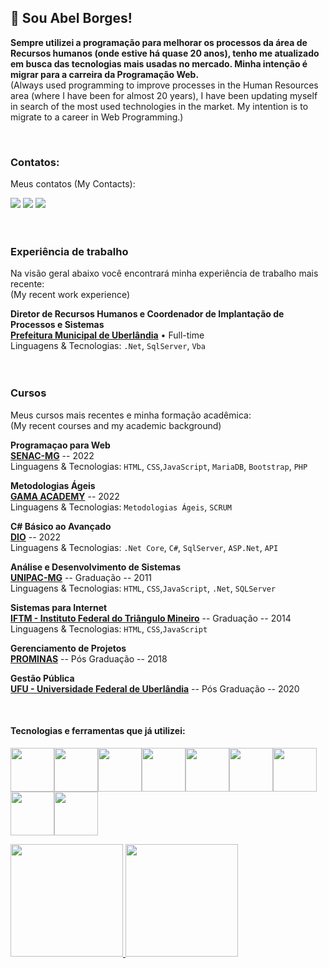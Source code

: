 <h2>👋 Sou Abel Borges! </h2>

<p>
  <strong> Sempre utilizei a programação para melhorar os processos da área de Recursos humanos (onde estive há quase 20 anos), tenho me atualizado em busca das tecnologias mais usadas no mercado. Minha intenção é migrar para a carreira da Programação Web. 
  </strong> </br>
(Always used programming to improve processes in the Human Resources area (where I have been for almost 20 years), I have been updating myself in search of the most used technologies in the market. My intention is to migrate to a career in Web Programming.) </p>
</br>

### Contatos:
<p>Meus contatos (My Contacts):</p>
<a href = "mailto:abelelorena@gmail.com"><img src="https://img.shields.io/badge/Gmail-D14836?style=for-the-badge&logo=gmail&logoColor=white" target="_blank"></a>
<a href="https://www.linkedin.com/in/abel-melo-borges-9b229366" target="_blank"><img src="https://img.shields.io/badge/-LinkedIn-%230077B5?style=for-the-badge&logo=linkedin&logoColor=white" target="_blank"></a>
 <a href="https://api.whatsapp.com/send?phone=5534991618752&text=Oi%20Abel!%20Vi%20seu%20perfil%20no%20GIT!">
<img src="https://img.shields.io/badge/WhatsApp-25D366?style=for-the-badge&logo=whatsapp&logoColor=white">
 </a>
</br></br></br>

### Experiência de trabalho

Na visão geral abaixo você encontrará minha experiência de trabalho mais recente:\
(My recent work experience)

**Diretor de Recursos Humanos e Coordenador de Implantação de Processos e Sistemas** \
[**Prefeitura Municipal de Uberlândia**](https://www.uberlandia.mg.gov.br/) • Full-time \
Linguagens & Tecnologias: `.Net`, `SqlServer`, `Vba` 
</br></br></br>

### Cursos
  
Meus cursos mais recentes e minha formação acadêmica:\
(My recent courses and my academic background)

**Programaçao para Web** \
[**SENAC-MG**](https://www.mg.senac.br/) -- 2022 \
Linguagens & Tecnologias: `HTML`, `CSS`,`JavaScript`, `MariaDB`, `Bootstrap`, `PHP`

**Metodologias Ágeis** \
[**GAMA ACADEMY**](https://app.gama.academy/home/) -- 2022 \
Linguagens & Tecnologias: `Metodologias Ágeis`, `SCRUM`

**C# Básico ao Avançado** \
[**DIO**](https://www.dio.me/) -- 2022 \
Linguagens & Tecnologias: `.Net Core`, `C#`, `SqlServer`, `ASP.Net`, `API`

**Análise e Desenvolvimento de Sistemas** \
[**UNIPAC-MG**](https://unipacuberlandia.com.br/) -- Graduação -- 2011 \
Linguagens & Tecnologias: `HTML`, `CSS`,`JavaScript`, `.Net`, `SQLServer`

**Sistemas para Internet** \
[**IFTM - Instituto Federal do Triângulo Mineiro**](https://iftm.edu.br/) -- Graduação --  2014 \
Linguagens & Tecnologias: `HTML`, `CSS`,`JavaScript`

**Gerenciamento de Projetos** \
[**PROMINAS**](https://prominasunica.com.br/) -- Pós Graduação -- 2018 

**Gestão Pública** \
[**UFU - Universidade Federal de Uberlândia**](https://ufu.br/) -- Pós Graduação -- 2020 


<br/>  
   
<h4> Tecnologias e ferramentas que já utilizei: </h4>

<img src="https://cdn.jsdelivr.net/gh/devicons/devicon/icons/typescript/typescript-original.svg" width="70" heigth="70" /><img src="https://cdn.jsdelivr.net/gh/devicons/devicon/icons/javascript/javascript-original.svg" width="70" heigth="70"/><img src="https://cdn.jsdelivr.net/gh/devicons/devicon/icons/angularjs/angularjs-original.svg" width="70" heigth="70" /><img src="https://cdn.jsdelivr.net/gh/devicons/devicon/icons/php/php-original.svg" width="70" heigth="70" /><img src="https://cdn.jsdelivr.net/gh/devicons/devicon/icons/mysql/mysql-original.svg" width="70" heigth="70" /><img src="https://cdn.jsdelivr.net/gh/devicons/devicon/icons/microsoftsqlserver/microsoftsqlserver-plain.svg" width="70" heigth="70" /><img src="https://cdn.jsdelivr.net/gh/devicons/devicon/icons/bootstrap/bootstrap-original.svg" width="70" heigth="70" /><img src="https://cdn.jsdelivr.net/gh/devicons/devicon/icons/git/git-original.svg" width="70" heigth="70"/><img src="https://cdn.jsdelivr.net/gh/devicons/devicon/icons/figma/figma-original.svg" width="70" heigth="70"/>
   

<div>
<a href="https://github.com/abelDv">
<img height="180em" src="https://github-readme-stats.vercel.app/api/top-langs/?username=abelDv&layout=compact&langs_count=7&theme=dark"/>
<img height="180em" src="https://github-readme-stats.vercel.app/api?username=abelDv&show_icons=true&theme=dark&include_all_commits=true&count_private=true"/>
</div>
 
          
        

<!--
**abelDv/abelDv** is a ✨ _special_ ✨ repository because its `README.md` (this file) appears on your GitHub profile.

Here are some ideas to get you started:

- 🔭 I’m currently working on ...
- 🌱 I’m currently learning ...
- 👯 I’m looking to collaborate on ...
- 🤔 I’m looking for help with ...
- 💬 Ask me about ...
- 📫 How to reach me: ...
- 😄 Pronouns: ...
- ⚡ Fun fact: ...
-->
